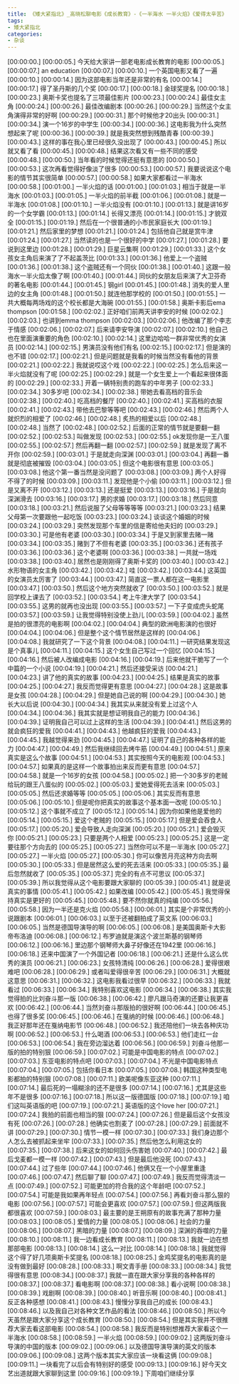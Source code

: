 ```yaml
---
title: 《矮大紧指北》_高晓松聊电影《成长教育》-《一半海水 一半火焰》《爱得太辛苦》
tags:
- 矮大紧指北
categories:
- 杂谈
---
```


[00:00:00.]
[00:00:05.]
今天给大家讲一部老电影成长教育的电影
[00:00:05.]
[00:00:07.]
an education
[00:00:07.]
[00:00:10.]
一个英国电影又看了一遍
[00:00:10.]
[00:00:14.]
因为这部电影当年还是非常的有名
[00:00:14.]
[00:00:17.]
得了圣丹斯的几个奖
[00:00:17.]
[00:00:18.]
金球奖提名
[00:00:18.]
[00:00:23.]
奥斯卡奖也提名了三项最佳影片
[00:00:23.]
[00:00:24.]
最佳女主角
[00:00:24.]
[00:00:26.]
最佳改编剧本
[00:00:26.]
[00:00:29.]
当然这个女主角演得非常的好啊
[00:00:29.]
[00:00:31.]
那个时候他才20出头
[00:00:31.]
[00:00:34.]
演一个16岁的中学生
[00:00:34.]
[00:00:36.]
这电影我为什么突然想起来了呢
[00:00:36.]
[00:00:39.]
就是我突然想到残酷青春
[00:00:39.]
[00:00:43.]
这样的事在我心里已经很久没出现了
[00:00:43.]
[00:00:45.]
所以就又看了看
[00:00:45.]
[00:00:48.]
结果这次看又有一些不同的感受
[00:00:48.]
[00:00:50.]
当年看的时候觉得还挺有意思的
[00:00:50.]
[00:00:53.]
这次再看觉得好像淡了很多
[00:00:53.]
[00:00:57.]
我要说说这个电影的情节其实很简单
[00:00:57.]
[00:00:58.]
如果大家都看过一半海水
[00:00:58.]
[00:01:00.]
一半火焰的话
[00:01:00.]
[00:01:03.]
相当于就是一半海水
[00:01:03.]
[00:01:05.]
一半火焰的前半截
[00:01:06.]
[00:01:08.]
就是一半海水
[00:01:08.]
[00:01:10.]
一半火焰没有
[00:01:10.]
[00:01:13.]
就是讲16岁的一个女学霸
[00:01:13.]
[00:01:14.]
长得又漂亮
[00:01:14.]
[00:01:15.]
才貌双全
[00:01:15.]
[00:01:19.]
然后在一个很普通的小市民家庭长大
[00:01:19.]
[00:01:21.]
然后家里的梦想
[00:01:21.]
[00:01:24.]
包括他自己就是赏牛津
[00:01:24.]
[00:01:27.]
当然读的也是一个很好的中学
[00:01:27.]
[00:01:28.]
要说到这里边
[00:01:28.]
[00:01:29.]
巨星云集啊
[00:01:29.]
[00:01:33.]
这个女孩女主角后来演了了不起盖茨比
[00:01:33.]
[00:01:36.]
他爱上一个盗贼
[00:01:36.]
[00:01:38.]
这个盗贼还有一个同伙
[00:01:38.]
[00:01:40.]
这跟一般海水一半火焰太像了啊
[00:01:40.]
[00:01:44.]
同伙的女朋友后来演了大卫芬奇的著名电影
[00:01:44.]
[00:01:45.]
钢girl
[00:01:45.]
[00:01:48.]
消失的爱人里边的女主角
[00:01:48.]
[00:01:50.]
就连他那学校的
[00:01:50.]
[00:01:55.]
一共大概每两场戏的这个校长都是大海碗
[00:01:55.]
[00:01:58.]
奥斯卡影后ema thompson
[00:01:58.]
[00:02:02.]
正好咱们前两天讲李安的时候
[00:02:02.]
[00:02:03.]
也讲到emma thompson
[00:02:03.]
[00:02:06.]
他改编了那个李志于情感
[00:02:06.]
[00:02:07.]
后来请李安导演
[00:02:07.]
[00:02:10.]
他自己也在里面演重要的角色
[00:02:10.]
[00:02:14.]
这里边哈哈一群非常优秀的女演员
[00:02:14.]
[00:02:15.]
男演员没有他们有名
[00:02:15.]
[00:02:17.]
但是演的也不错
[00:02:17.]
[00:02:21.]
但是问题就是我看的时候当然没有看他的背景
[00:02:21.]
[00:02:22.]
我就说哎这个戏
[00:02:22.]
[00:02:25.]
怎么后来这一半火焰就没有了呢
[00:02:25.]
[00:02:29.]
就是一个女生爱上一个看起来很体面的
[00:02:29.]
[00:02:33.]
开着一辆特别贵的跑车的中年男子
[00:02:33.]
[00:02:34.]
30多岁吧
[00:02:34.]
[00:02:38.]
带她去看高档的音乐会
[00:02:38.]
[00:02:40.]
吃高档的餐厅
[00:02:40.]
[00:02:41.]
买高档的衣服
[00:02:41.]
[00:02:43.]
带他去巴黎等等吧
[00:02:43.]
[00:02:46.]
然后两个人就炽烈的相爱了
[00:02:46.]
[00:02:48.]
炙热的相爱以后
[00:02:48.]
[00:02:48.]
当然了
[00:02:48.]
[00:02:52.]
后面的正常的情节就是要翻一翻
[00:02:52.]
[00:02:53.]
叫做发现
[00:02:53.]
[00:02:55.]
ok发现你是一王八蛋
[00:02:55.]
[00:02:57.]
然后再翻一翻
[00:02:57.]
[00:02:59.]
就是发现了离不开你
[00:02:59.]
[00:03:01.]
于是就走向深渊
[00:03:01.]
[00:03:04.]
再翻一番就是彻底被摧毁
[00:03:04.]
[00:03:05.]
但这个电影很有意思
[00:03:05.]
[00:03:08.]
他这个第一番当然是没问题了
[00:03:08.]
[00:03:09.]
两个人好得不得了的时候
[00:03:09.]
[00:03:11.]
发现他是个小偷
[00:03:11.]
[00:03:12.]
但是又离不开
[00:03:12.]
[00:03:13.]
还是挺爱
[00:03:13.]
[00:03:16.]
于是就向深渊滑去
[00:03:16.]
[00:03:17.]
男的求婚
[00:03:17.]
[00:03:18.]
然后同意
[00:03:18.]
[00:03:21.]
然后说服了父母等等等等
[00:03:21.]
[00:03:23.]
结果父母第一次要跟他一起吃饭
[00:03:23.]
[00:03:24.]
谈谈这个婚姻的时候
[00:03:24.]
[00:03:29.]
突然发现那个车里的信是寄给他夫妇的
[00:03:29.]
[00:03:30.]
可是他有老婆
[00:03:30.]
[00:03:34.]
于是又到家里去赌一赌
[00:03:34.]
[00:03:35.]
赌到了不但有老婆
[00:03:35.]
[00:03:36.]
还有孩子
[00:03:36.]
[00:03:36.]
这个老婆啊
[00:03:36.]
[00:03:38.]
一共就一场戏
[00:03:38.]
[00:03:40.]
居然也是刚刚得了奥斯卡奖的
[00:03:40.]
[00:03:42.]
水形物语的女主角
[00:03:42.]
[00:03:42.]
哇
[00:03:42.]
[00:03:44.]
这英国的女演员太厉害了
[00:03:44.]
[00:03:47.]
简直这一票人都在这一电影里
[00:03:47.]
[00:03:50.]
然后这个地方突然就收了
[00:03:50.]
[00:03:52.]
就是回学校上课去了
[00:03:52.]
[00:03:54.]
考上牛津大学了
[00:03:54.]
[00:03:55.]
这男的就再也没出现
[00:03:55.]
[00:03:57.]
一下子变成虎头蛇尾
[00:03:57.]
[00:03:59.]
让我觉得特别没使上劲儿
[00:03:59.]
[00:04:02.]
虽然是拍的很漂亮的电影啊
[00:04:02.]
[00:04:04.]
典型的欧洲电影演的也很好
[00:04:04.]
[00:04:06.]
但是整个这个情节居然是这样的
[00:04:06.]
[00:04:08.]
我就研究了一下这个背景
[00:04:08.]
[00:04:11.]
一研究结果发现这是个真事儿
[00:04:11.]
[00:04:15.]
这个女生自己写过一个回忆
[00:04:15.]
[00:04:16.]
然后被人改编成电影
[00:04:16.]
[00:04:19.]
后来他就干脆写了一个中篇的一个小说
[00:04:19.]
[00:04:21.]
然后还接受采访
[00:04:21.]
[00:04:23.]
讲了他的真实的故事
[00:04:23.]
[00:04:25.]
结果是真实的故事
[00:04:25.]
[00:04:27.]
我反而觉得更有意思
[00:04:27.]
[00:04:28.]
这是故事是女孩
[00:04:28.]
[00:04:29.]
但是她自己说的啊
[00:04:29.]
[00:04:30.]
她长大以后说
[00:04:30.]
[00:04:34.]
我其实从来就没有爱上过这个人
[00:04:34.]
[00:04:36.]
我其实就是想证明我自己的能力
[00:04:36.]
[00:04:39.]
证明我自己可以过上这样的生活
[00:04:39.]
[00:04:41.]
然后这男的就会疯狂的爱我
[00:04:41.]
[00:04:43.]
他越疯狂的爱我
[00:04:43.]
[00:04:45.]
我越觉得来劲
[00:04:45.]
[00:04:47.]
证明了自己的各种各样的能力
[00:04:47.]
[00:04:49.]
然后我继续回去烤牛筋
[00:04:49.]
[00:04:51.]
原来真实是这么个故事
[00:04:51.]
[00:04:53.]
其实按照今天的电影观
[00:04:53.]
[00:04:57.]
如果真的是这样一个故事拍出来反而更有意思
[00:04:57.]
[00:04:58.]
就是一个16岁的女孩
[00:04:58.]
[00:05:02.]
把一个30多岁的老贼给玩的跟王八蛋似的
[00:05:02.]
[00:05:03.]
爱她爱得死去活来
[00:05:03.]
[00:05:05.]
然后还求婚等等
[00:05:05.]
[00:05:06.]
其实反而有意思
[00:05:06.]
[00:05:10.]
但是呢你把真实的故事这个基本面一改呢
[00:05:10.]
[00:05:12.]
这个事就不成立了
[00:05:12.]
[00:05:14.]
因为你如果他是爱他的
[00:05:14.]
[00:05:15.]
爱这个老贼的
[00:05:15.]
[00:05:17.]
但是爱会吞食人
[00:05:17.]
[00:05:20.]
爱会导致人走向深渊
[00:05:20.]
[00:05:21.]
爱会毁灭你
[00:05:21.]
[00:05:23.]
只要是两个人相爱
[00:05:23.]
[00:05:25.]
这是一定要往那个方向去的
[00:05:25.]
[00:05:27.]
当然你可以不是一半海水
[00:05:27.]
[00:05:27.]
一半火焰
[00:05:27.]
[00:05:30.]
你可以像苦月亮这种方向去啊
[00:05:30.]
[00:05:33.]
但是居然这么爱的死去活来
[00:05:33.]
[00:05:35.]
最后忽然就收了
[00:05:35.]
[00:05:37.]
完全的有点不可思议
[00:05:37.]
[00:05:39.]
所以我觉得从这个电影要跟大家聊的
[00:05:39.]
[00:05:41.]
就是说真实的事情
[00:05:41.]
[00:05:42.]
如果改编
[00:05:42.]
[00:05:45.]
我觉得保持真实是更好的
[00:05:45.]
[00:05:48.]
要不然你就真的纯编
[00:05:56.]
[00:05:58.]
因为一半还是克火焰
[00:05:58.]
[00:06:01.]
其实是个非常优秀的小说跟剧本
[00:06:01.]
[00:06:03.]
以至于还被翻拍成了英文系
[00:06:03.]
[00:06:05.]
当然是德国导演导的啊
[00:06:05.]
[00:06:08.]
是美国奥斯卡大影帝布洛迪
[00:06:08.]
[00:06:12.]
布罗迪就是演这个波兰斯基的钢琴师
[00:06:12.]
[00:06:16.]
里边那个钢琴师大鼻子好像还在1942里
[00:06:16.]
[00:06:18.]
还来中国演了一个外国记者
[00:06:18.]
[00:06:21.]
还是什么这么优秀的演员
[00:06:21.]
[00:06:23.]
女孩特清纯
[00:06:26.]
[00:06:28.]
爱得很艰难吧
[00:06:28.]
[00:06:29.]
或者叫爱得很辛苦
[00:06:29.]
[00:06:31.]
大概就这意思
[00:06:31.]
[00:06:32.]
这电影我看过很早
[00:06:32.]
[00:06:33.]
我就看过
[00:06:33.]
[00:06:34.]
我特别喜欢这电影
[00:06:34.]
[00:06:38.]
其实我觉得拍的比刘奋斗那一版
[00:06:38.]
[00:06:42.]
廖凡跟马奇演的还要让我更喜欢
[00:06:42.]
[00:06:44.]
当然刘奋斗那版拍的很好啊
[00:06:44.]
[00:06:45.]
也得了很多奖
[00:06:45.]
[00:06:46.]
在戛纳的时候
[00:06:46.]
[00:06:48.]
我正好那年还在戛纳电影节
[00:06:48.]
[00:06:52.]
我还陪他们一块去各种庆功啊
[00:06:52.]
[00:06:53.]
什么喝酒
[00:06:53.]
[00:06:53.]
他们走红一台
[00:06:53.]
[00:06:54.]
我在旁边溜达着
[00:06:56.]
[00:06:59.]
刘奋斗他那一版的拍的特别狠
[00:06:59.]
[00:07:02.]
可能是中国电影的特点
[00:07:02.]
[00:07:03.]
东亚电影的特点吧
[00:07:03.]
[00:07:04.]
不光是中国电影特点
[00:07:04.]
[00:07:05.]
包括你看日本
[00:07:05.]
[00:07:08.]
韩国这种类型电影都拍的特别狠
[00:07:08.]
[00:07:11.]
欧美呢像东亚这种
[00:07:11.]
[00:07:14.]
最后死的一塌糊涂的还不是很多
[00:07:14.]
[00:07:16.]
尤其是这些年不是很多
[00:07:16.]
[00:07:18.]
所以这一版德国版
[00:07:18.]
[00:07:19.]
咱们这叫英语版的吧
[00:07:19.]
[00:07:21.]
英语版的这个love her
[00:07:21.]
[00:07:24.]
我拍的前面也相当的狠
[00:07:24.]
[00:07:26.]
但是最后这个女孩没有死
[00:07:26.]
[00:07:28.]
他确实也割麦了
[00:07:28.]
[00:07:29.]
前面就不讲
[00:07:29.]
[00:07:30.]
情节一模一样
[00:07:30.]
[00:07:33.]
我们身边那个人怎么去被抓起来坐牢
[00:07:33.]
[00:07:35.]
然后他怎么利用这女的
[00:07:35.]
[00:07:38.]
后来这女的如何回头伤害她
[00:07:40.]
[00:07:42.]
最后戈麦都一模一样
[00:07:42.]
[00:07:43.]
但是最后他没死
[00:07:43.]
[00:07:44.]
过了些年
[00:07:44.]
[00:07:46.]
他俩又在一个小屋里重逢
[00:07:46.]
[00:07:47.]
然后聊了聊
[00:07:47.]
[00:07:49.]
我反而觉得清淡一点
[00:07:49.]
[00:07:52.]
可能更加的符合我的这个年龄吧
[00:07:52.]
[00:07:54.]
可能是我如果再年轻点
[00:07:54.]
[00:07:56.]
再看刘奋斗那么狠的电影
[00:07:56.]
[00:07:57.]
可能会更喜欢
[00:07:57.]
[00:07:59.]
但这两版我都很喜欢
[00:07:59.]
[00:08:03.]
最主要的是王朔原有的故事充满了那种力量
[00:08:03.]
[00:08:05.]
爱情的力量
[00:08:05.]
[00:08:06.]
社会的力量
[00:08:06.]
[00:08:07.]
黑暗的力量
[00:08:07.]
[00:08:09.]
深渊的吞噬的力量
[00:08:10.]
[00:08:11.]
我一边看成长教育
[00:08:11.]
[00:08:13.]
我就一边在想那部电影
[00:08:13.]
[00:08:14.]
这么一对比
[00:08:14.]
[00:08:18.]
我就觉得这个得了好几项奥斯卡奖提名
[00:08:18.]
[00:08:25.]
金鸡奖提名的电影真的是没有做到最好
[00:08:28.]
[00:08:33.]
啊文青手册
[00:08:33.]
[00:08:34.]
我觉得很有意思
[00:08:34.]
[00:08:37.]
我就一直在跟大家分享我的各种各样的
[00:08:37.]
[00:08:37.]
看电影啊
[00:08:37.]
[00:08:38.]
看小说啊
[00:08:38.]
[00:08:39.]
戏剧啊
[00:08:39.]
[00:08:40.]
听音乐啊
[00:08:40.]
[00:08:41.]
反正各种感想
[00:08:41.]
[00:08:43.]
慢慢分享我自己的成长
[00:08:43.]
[00:08:46.]
以及我自己对各种文艺作品的看法
[00:08:46.]
[00:08:50.]
所以今天虽然是跟大家分享这个成长教育
[00:08:50.]
[00:08:54.]
但是其实我并不很推荐大家去看这部电影
[00:08:54.]
[00:08:58.]
我反而是特别想推荐大家看这个一半海水
[00:08:58.]
[00:08:59.]
一半火焰
[00:08:59.]
[00:09:02.]
这两版刘奋斗导演的中国的版本
[00:09:02.]
[00:09:06.]
以及德国导演导演的英文的版本
[00:09:06.]
[00:09:08.]
这两个版本其实大家应该一块看这俩
[00:09:08.]
[00:09:11.]
一块看完了以后会有特别好的感受
[00:09:13.]
[00:09:16.]
好今天文艺出道就跟大家聊到这里
[00:09:16.]
[00:09:19.]
下周咱们继续分享
